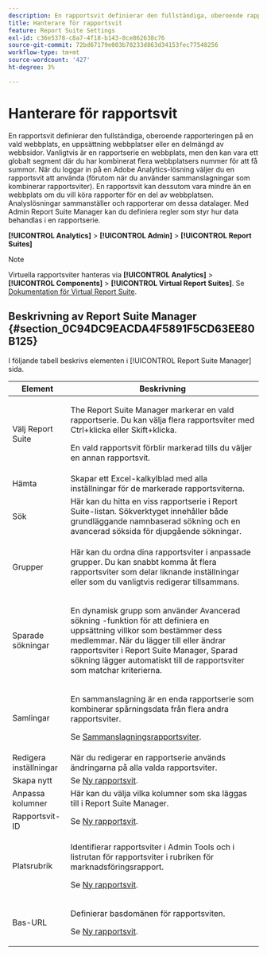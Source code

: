 ```yaml
---
description: En rapportsvit definierar den fullständiga, oberoende rapporteringen på en vald webbplats, en uppsättning webbplatser eller en delmängd av webbsidor.
title: Hanterare för rapportsvit
feature: Report Suite Settings
exl-id: c36e5378-c8a7-4f18-b143-8ce862638c76
source-git-commit: 72bd67179e003b70233d863d34153fec77548256
workflow-type: tm+mt
source-wordcount: '427'
ht-degree: 3%

---
```


# Hanterare för rapportsvit

En rapportsvit definierar den fullständiga, oberoende rapporteringen på en vald webbplats, en uppsättning webbplatser eller en delmängd av webbsidor. Vanligtvis är en rapportserie en webbplats, men den kan vara ett globalt segment där du har kombinerat flera webbplatsers nummer för att få summor. När du loggar in på en Adobe Analytics-lösning väljer du en rapportsvit att använda (förutom när du använder sammanslagningar som kombinerar rapportsviter). En rapportsvit kan dessutom vara mindre än en webbplats om du vill köra rapporter för en del av webbplatsen. Analyslösningar sammanställer och rapporterar om dessa datalager. Med Admin Report Suite Manager kan du definiera regler som styr hur data behandlas i en rapportserie.

**[!UICONTROL Analytics]** > **[!UICONTROL Admin]** > **[!UICONTROL Report Suites]**

>[!NOTE]
>
>Virtuella rapportsviter hanteras via **[!UICONTROL Analytics]** > **[!UICONTROL Components]** > **[!UICONTROL Virtual Report Suites]**. Se [Dokumentation för Virtual Report Suite](/help/components/vrs/vrs-about.md).

## Beskrivning av Report Suite Manager {#section_0C94DC9EACDA4F5891F5CD63EE80B125}

I följande tabell beskrivs elementen i [!UICONTROL Report Suite Manager] sida.

<table id="table_F739FBD8DB8D409E916F12F61C5953D0"> 
 <thead> 
  <tr> 
   <th colname="col1" class="entry"> Element </th> 
   <th colname="col2" class="entry"> Beskrivning </th> 
  </tr> 
 </thead>
 <tbody> 
  <tr> 
   <td colname="col1"> <span class="wintitle"> Välj Report Suite</span> </td> 
   <td colname="col2"> <p>The <span class="wintitle"> Report Suite Manager</span> markerar en vald rapportserie. Du kan välja flera rapportsviter med <span class="uicontrol"> Ctrl+klicka</span> eller <span class="uicontrol"> Skift+klicka</span>. </p> <p>En vald rapportsvit förblir markerad tills du väljer en annan rapportsvit. </p> </td> 
  </tr> 
  <tr> 
   <td colname="col1"> <span class="wintitle"> Hämta</span> </td> 
   <td colname="col2"> Skapar ett Excel-kalkylblad med alla inställningar för de markerade rapportsviterna. </td> 
  </tr> 
  <tr> 
   <td colname="col1"> <span class="wintitle"> Sök</span> </td> 
   <td colname="col2"> Här kan du hitta en viss rapportserie i Report Suite-listan. Sökverktyget innehåller både grundläggande namnbaserad sökning och en avancerad söksida för djupgående sökningar. </td> 
  </tr> 
  <tr> 
   <td colname="col1"> <span class="wintitle"> Grupper</span> </td> 
   <td colname="col2"> <p>Här kan du ordna dina rapportsviter i anpassade grupper. Du kan snabbt komma åt flera rapportsviter som delar liknande inställningar eller som du vanligtvis redigerar tillsammans. </p> </td> 
  </tr> 
  <tr> 
   <td colname="col1"> <span class="wintitle"> Sparade sökningar</span> </td> 
   <td colname="col2"> <p>En dynamisk grupp som använder <span class="wintitle"> Avancerad sökning</span> -funktion för att definiera en uppsättning villkor som bestämmer dess medlemmar. När du lägger till eller ändrar rapportsviter i <span class="wintitle"> Report Suite Manager</span>, <span class="wintitle"> Sparad sökning</span> lägger automatiskt till de rapportsviter som matchar kriterierna. </p> </td> 
  </tr> 
  <tr> 
   <td colname="col1"> <span class="wintitle"> Samlingar</span> </td> 
   <td colname="col2"> <p>En sammanslagning är en enda rapportserie som kombinerar spårningsdata från flera andra rapportsviter. </p> <p>Se <a href="/help/admin/c-manage-report-suites/rollup-report-suite.md"> Sammanslagningsrapportsviter</a>. </p> </td> 
  </tr> 
  <tr> 
   <td colname="col1"> <span class="wintitle"> Redigera inställningar</span> </td> 
   <td colname="col2"> När du redigerar en rapportserie används ändringarna på alla valda rapportsviter. </td> 
  </tr> 
  <tr> 
   <td colname="col1"> <span class="wintitle"> Skapa nytt</span> </td> 
   <td colname="col2">Se <a href="/help/admin/c-manage-report-suites/c-new-report-suite/new-report-suite.md"> Ny rapportsvit</a>. </td> 
  </tr> 
  <tr> 
   <td colname="col1"> <span class="wintitle"> Anpassa kolumner</span> </td> 
   <td colname="col2">Här kan du välja vilka kolumner som ska läggas till i <span class="wintitle"> Report Suite Manager</span>. </td> 
  </tr> 
  <tr> 
   <td colname="col1"> <span class="wintitle"> Rapportsvit-ID</span> </td> 
   <td colname="col2">Se <a href="/help/admin/c-manage-report-suites/c-new-report-suite/new-report-suite.md"> Ny rapportsvit</a>. </td> 
  </tr> 
  <tr> 
   <td colname="col1"> <span class="wintitle"> Platsrubrik</span> </td> 
   <td colname="col2"> <p>Identifierar rapportsviter i Admin Tools och i listrutan för rapportsviter i rubriken för marknadsföringsrapport. </p> <p>Se <a href="/help/admin/c-manage-report-suites/c-new-report-suite/new-report-suite.md"> Ny rapportsvit</a>. </p> </td> 
  </tr> 
  <tr> 
   <td colname="col1"> <span class="wintitle"> Bas-URL</span> </td> 
   <td colname="col2"> <p>Definierar basdomänen för rapportsviten. </p> <p>Se <a href="/help/admin/c-manage-report-suites/c-new-report-suite/new-report-suite.md"> Ny rapportsvit</a>. </p> </td> 
  </tr> 
 </tbody> 
</table>
